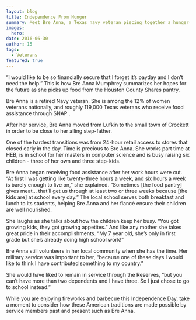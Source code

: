 ```yaml
---
layout: blog
title: Independence From Hunger
summary: Meet Bre Anna, a Texas navy veteran piecing together a hunger-free future. 
images:
  hero: 
date: 2016-06-30
author: 15
tags: 
  - Veterans
featured: true
---
```

“I would like to be so financially secure that I forget it’s payday and I don’t need the help.” This is how Bre Anna Mumphrey summarizes her hopes for the future as she picks up food from the Houston County Shares pantry. 

Bre Anna is a retired Navy veteran. She is among the 12% of women veterans nationally, and roughly 119,000 Texas veterans who receive food assistance through SNAP . 

After her service, Bre Anna moved from Lufkin to the small town of Crockett in order to be close to her ailing step-father. 

One of the hardest transitions was from 24-hour retail access to stores that closed early in the day. Time is precious to Bre Anna. She works part time at HEB, is in school for her masters in computer science and is busy raising six children - three of her own and three step-kids. 

Bre Anna began receiving food assistance after her work hours were cut. “At first I was getting like twenty-three hours a week, and six hours a week is barely enough to live on,” she explained. “Sometimes [the food pantry] gives meat… that’ll get us through at least two or three weeks because [the kids are] at school every day.” The local school serves both breakfast and lunch to its students, helping Bre Anna and her fiancé ensure their children are well nourished.

She laughs as she talks about how the children keep her busy. “You got growing kids, they got growing appetites.” And like any mother she takes great pride in their accomplishments. “My 7 year old, she’s only in first grade but she’s already doing high school work!”

Bre Anna still volunteers in her local community when she has the time. Her military service was important to her, “because one of these days I would like to think I have contributed something to my country.” 

She would have liked to remain in service through the Reserves, “but you can’t have more than two dependents and I have three. So I just chose to go to school instead.” 

While you are enjoying fireworks and barbecue this Independence Day, take a moment to consider how these American traditions are made possible by service members past and present such as Bre Anna. 
